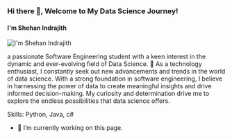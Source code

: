 ### Hi there 👋, Welcome to My Data Science Journey!
#### I'm Shehan Indrajith
![I'm Shehan Indrajith](https://arturssmirnovs.github.io/github-profile-readme-generator/images/banner.png)

a passionate Software Engineering student with a keen interest in the dynamic and ever-evolving field of Data Science. 🚀
As a technology enthusiast, I constantly seek out new advancements and trends in the world of data science. With a strong foundation in software engineering, I believe in harnessing the power of data to create meaningful insights and drive informed decision-making. My curiosity and determination drive me to explore the endless possibilities that data science offers.

Skills: Python, Java, c#

- 🔭 I’m currently working on this page.
